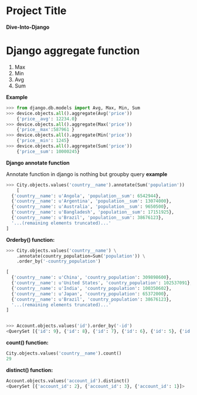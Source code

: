 # Project Title
**Dive-Into-Django**


# Django aggregate function
  1. Max
  2. Min
  3. Avg
  4. Sum

  **Example**
```python
>>> from django.db.models import Avg, Max, Min, Sum
>>> device.objects.all().aggregate(Avg('price'))
    {'price__avg': 12234.0}
>>> device.objects.all().aggregate(Max('price'))
    {'price__max':587961 }
>>> device.objects.all().aggregate(Min('price'))
    {'price__min': 1245}
>>> device.objects.all().aggregate(Sum('price'))
    {'price__sum': 10000245}
```

**Django annotate function**

Annotate function in django is nothing but groupby query 
**example**
```python
>>> City.objects.values('country__name').annotate(Sum('population'))
    [
  {'country__name': u'Angola', 'population__sum': 6542944},
  {'country__name': u'Argentina', 'population__sum': 13074000},
  {'country__name': u'Australia', 'population__sum': 9650500},
  {'country__name': u'Bangladesh', 'population__sum': 17151925},
  {'country__name': u'Brazil', 'population__sum': 38676123},
  '...(remaining elements truncated)...'
]
```

**Orderby() function:**

```python
>>> City.objects.values('country__name') \
    .annotate(country_population=Sum('population')) \
    .order_by('-country_population')

[
  {'country__name': u'China', 'country_population': 309898600},
  {'country__name': u'United States', 'country_population': 102537091},
  {'country__name': u'India', 'country_population': 100350602},
  {'country__name': u'Japan', 'country_population': 65372000},
  {'country__name': u'Brazil', 'country_population': 38676123},
  '...(remaining elements truncated)...'
]


>>> Account.objects.values('id').order_by('-id')
<QuerySet [{'id': 9}, {'id': 8}, {'id': 7}, {'id': 6}, {'id': 5}, {'id': 4}, {'id': 3}, {'id': 1}]>
```

**count() function:**

```python
City.objects.values('country__name').count()
29
```

**distinct() function:**
```python
Account.objects.values('account_id').distinct()
<QuerySet [{'account_id': 2}, {'account_id': 3}, {'account_id': 1}]>
```